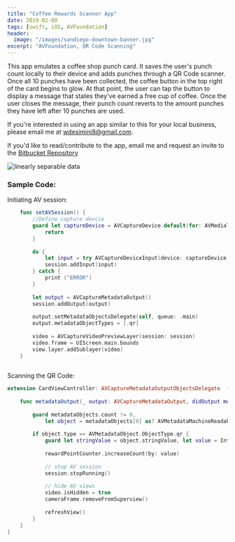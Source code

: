 ```yaml
---
title: "Coffee Rewards Scanner App"
date: 2019-02-08
tags: [swift, iOS, AVFoundation]
header:
  image: "/images/sandiego-downtown-banner.jpg"
excerpt: "AVFoundation, QR Code Scanning"
---
```


This app emulates a coffee shop punch card. It saves the user's punch count locally to their device and adds punches through a QR Code scanner. Once all 10 punches have been collected, the coffee button in the top right of the card begins to glow. At that point, the user can tap the button to display a message that states they've earned a free cup of coffee. Once the user closes the message, their punch count reverts to the amount punches they have left after 10 punches are used.

If you're interested in using an app similar to this for your local business, please email me at wdesimini8@gmail.com.

If you'd like to read/contribute to the app, email me and request an invite to the [Bitbucket Repository](https://bitbucket.org/wilsondesimini/coffeecardapp/src/master/)

<img src="{{ site.url }}{{ site.baseurl }}/images/coffeecard-screenshot.png" alt="linearly separable data">

### Sample Code:

Initiating AV session:

```swift
    func setAVSession() {
        //Define capture devcie
        guard let captureDevice = AVCaptureDevice.default(for: AVMediaType.video) else {
            return
        }
        
        do {
            let input = try AVCaptureDeviceInput(device: captureDevice)
            session.addInput(input)
        } catch {
            print ("ERROR")
        }
        
        let output = AVCaptureMetadataOutput()
        session.addOutput(output)
        
        output.setMetadataObjectsDelegate(self, queue: .main)
        output.metadataObjectTypes = [.qr]
        
        video = AVCaptureVideoPreviewLayer(session: session)
        video.frame = UIScreen.main.bounds
        view.layer.addSublayer(video)
    }
    
```

Scanning the QR Code:

```swift
extension CardViewController: AVCaptureMetadataOutputObjectsDelegate  {
    
    func metadataOutput(_ output: AVCaptureMetadataOutput, didOutput metadataObjects: [AVMetadataObject], from connection: AVCaptureConnection) {
        
        guard metadataObjects.count != 0,
            let object = metadataObjects[0] as? AVMetadataMachineReadableCodeObject else { return }
        
        if object.type == AVMetadataObject.ObjectType.qr {
            guard let stringValue = object.stringValue, let value = Int(stringValue) else { return }
            
            rewardPointCounter.increaseCount(by: value)
            
            // stop AV session
            session.stopRunning()
            
            // hide AV views
            video.isHidden = true
            cameraFrame.removeFromSuperview()
            
            refreshView()
        }
    }
}
```